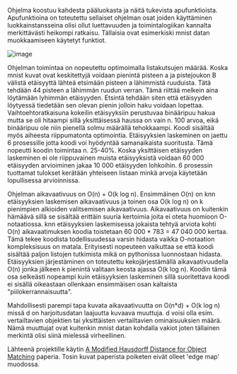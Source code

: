 Ohjelma koostuu kahdesta pääluokasta ja näitä tukevista apufunktioista. Apufunktioina on toteutettu sellaiset ohjelman osat joiden käyttäminen
luokkainstansseina olisi ollut luettavuuden ja toimintalogiikan kannalta merkittävästi heikompi ratkaisu. Tällaisia ovat esimerkiski mnist datan muokkaamiseen käytetyt
funktiot.

![image](https://user-images.githubusercontent.com/49132322/225993774-6a0ebc6d-2a50-4ae9-a9b7-e1989bf62206.png)


Ohjelman toimintaa on nopeutettu optimoimalla listakutsujen määrää. Koska mnist kuvat ovat keskitettyjä voidaan pienintä pisteen a ja pistejoukon B
välistä etäisyyttä lähteä etsimään pisteen a lähimmistä ruuduista. Tätä tehdään 44 pisteen a lähimmän ruudun verran. Tämä riittää melkein aina löytämään
lyhimmän etäisyyden. Etsintä tehdään siten että etäisyyden löytyessä tiedetään sen olevan pienin jolloin haku voidaan lopettaa. Vaihtoehtoratkaisuna kokeilin
etäisyyksiin perustuvaa binääripuu hakua mutta se oli hitaampi sillä yksittäisessä haussa on vain n. 100 arvoa, eikä binääripuu ole niin pienellä
solmu määrällä tehokkaampi. Koodi sisältää myös aiheesta riippumatonta optimointia. Etäisyyksien laskeminen on jaettu 6 prosessille jotta koodi voi hyödyntää
samanaikaista suoritusta. Tämä nopeutti koodin toimintaa n. 25-40%. Koska yksittäisen etäisyyden laskeminen ei ole riippuvainen muista etäisyyksistä voidaan
60 000 etäisyyden arvioiminen jakaa 10 000 etäisyyden lohkoihin. 6 prosessin tuottamat tulokset kerätään yhteiseen listaan minkä arvoja käytetään lopullisessa
arvioinnissa.

Ohjelman aikavaativuus on O(n) + O(k log n). Ensimmäinen O(n) on knn etäisyyksien laskemisen aikavaativuus ja toinen osa O(k log n) on k pienimpien
alkioiden valitsemisen aikavaativuus. Aikavaativuus on kuitenkin hämäävä sillä se sisältää erittäin suuria kertoimia joita ei oteta huomioon O-notaatiossa.
knn etäisyyksien laskemisessa jokaista tehtyä arviota kohti O(n) aikavaatimuksen koodia toistetaan 60 000 * 783 = 47 040 000 kertaa. Tämä tekee koodista todellisuudessa
varsin hidasta vaikka O-notaation kompleksisuus on matala. Erityisesti nopeuteen vaikuttaa se että koodi sisältää paljon listojen tutkimista mikä on pythonissa
luonnostaan hidasta.
Etäisyyksien järjestäminen on toteutettu kekojärjestämällä aikavaativuudella O(n) jonka jälkeen
k pienintä valitaan keosta ajassa O(k log n). Koodin tämä osa selkeästi nopeampi kuin etäisyyksien laskeminen sillä suoritettava koodi ei sisällä
oikeastaan ollenkaan ensimmäisen osan kaltaista "piilokerrannaisuutta".

Mahdollisesti parempi tapa kuvata aikavaativuutta on O(n*d) + O(k log n) missä d on harjoitusdatan laajuutta kuvaava muuttuja. d voisi olla esim.
vertailtavien objektien tai yksittäisten vertailtavien ominaisuuksien määrä. Nämä muuttujat ovat kuitenkin mnist datan kohdalla vakiot joten tällainen
merkintä olisi siinä mielessä virheellinen. 

Lähteenä projektille käytin [A Modified Hausdorff Distance for Object Matching](https://citeseerx.ist.psu.edu/doc/10.1.1.1.8155) paperia. Tosin kuvat paperista poiketen eivät olleet 'edge map' muodossa.

